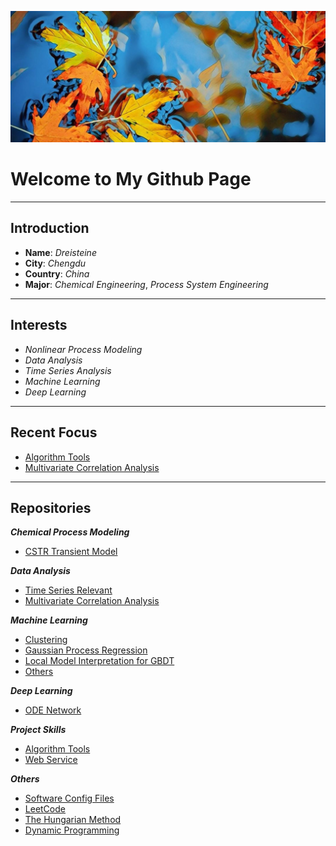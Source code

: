 <script type="text/x-mathjax-config">
    MathJax.Hub.Config({
      tex2jax: {
        skipTags: ['script', 'noscript', 'style', 'textarea', 'pre'],
        inlineMath: [['$','$']]
      }
    });
</script>
<script src="https://cdn.mathjax.org/mathjax/latest/MathJax.js?config=TeX-AMS-MML_HTMLorMML" type="text/javascript"></script>


![封面](img/wall_paper.jpg)


# Welcome to My Github Page
***

## Introduction
* **Name**: *Dreisteine*
* **City**: *Chengdu*
* **Country**: *China*
* **Major**: *Chemical Engineering*, *Process System Engineering*

***
## Interests
* *Nonlinear Process Modeling*
* *Data Analysis*
* *Time Series Analysis*
* *Machine Learning*
* *Deep Learning*

***
## Recent Focus
* [Algorithm Tools](https://github.com/Ulti-Dreisteine/algorithm-tools)
* [Multivariate Correlation Analysis](https://github.com/Ulti-Dreisteine/multivariate-correlation-analysis)

***
## Repositories
***Chemical Process Modeling***
* [CSTR Transient Model](https://github.com/Ulti-Dreisteine/cstr_transient_model)

***Data Analysis***
* [Time Series Relevant](https://github.com/Ulti-Dreisteine/time_series_relevant)
* [Multivariate Correlation Analysis](https://github.com/Ulti-Dreisteine/multivariate-correlation-analysis)

***Machine Learning***
* [Clustering](https://github.com/Ulti-Dreisteine/clustering_algorithm)
* [Gaussian Process Regression](https://github.com/Ulti-Dreisteine/gaussian-process-regression)  
* [Local Model Interpretation for GBDT](https://ulti-dreisteine.github.io/local-interpretation-for-gbdt/)
* [Others](https://github.com/Ulti-Dreisteine/machine_learning)

***Deep Learning***
* [ODE Network](https://github.com/Ulti-Dreisteine/ode_network)

***Project Skills***
* [Algorithm Tools](https://github.com/Ulti-Dreisteine/algorithm-tools)
* [Web Service](https://github.com/Ulti-Dreisteine/web_service)

***Others***
* [Software Config Files](https://github.com/Ulti-Dreisteine/software-config-files)
* [LeetCode](https://github.com/Ulti-Dreisteine/LeetCode)
* [The Hungarian Method](https://github.com/Ulti-Dreisteine/the-hungarian-method)
* [Dynamic Programming](https://github.com/Ulti-Dreisteine/dynamic_programming)
